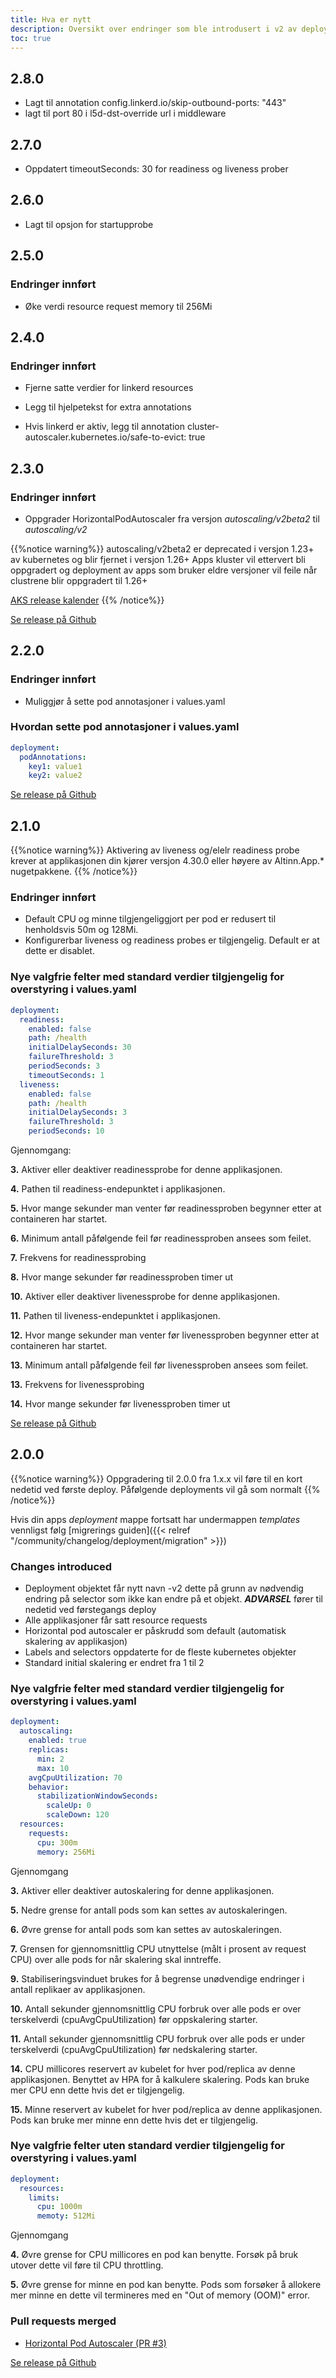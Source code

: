 ```yaml
---
title: Hva er nytt
description: Oversikt over endringer som ble introdusert i v2 av deployment.
toc: true
---
```


## 2.8.0

* Lagt til annotation config.linkerd.io/skip-outbound-ports: "443"
* lagt til port 80 i l5d-dst-override url i middleware

## 2.7.0

* Oppdatert timeoutSeconds: 30 for readiness og liveness prober

## 2.6.0

* Lagt til opsjon for startupprobe

## 2.5.0

### Endringer innført

* Øke verdi resource request memory til 256Mi

## 2.4.0

### Endringer innført

* Fjerne satte verdier for linkerd resources

* Legg til hjelpetekst for extra annotations

* Hvis linkerd er aktiv, legg til annotation cluster-autoscaler.kubernetes.io/safe-to-evict: true

## 2.3.0

### Endringer innført

* Oppgrader HorizontalPodAutoscaler fra versjon _autoscaling/v2beta2_ til _autoscaling/v2_

{{%notice warning%}}
autoscaling/v2beta2 er deprecated i versjon 1.23+ av kubernetes og blir fjernet i versjon 1.26+
Apps kluster vil ettervert bli oppgradert og deployment av apps som bruker eldre versjoner vil feile når clustrene blir oppgradert til 1.26+

[AKS release kalender](https://docs.microsoft.com/en-us/azure/aks/supported-kubernetes-versions?tabs=azure-cli#aks-kubernetes-release-calendar)
{{% /notice%}}


[Se release på Github](https://github.com/Altinn/altinn-studio-charts/releases/tag/deployment-2.3.0)

## 2.2.0

### Endringer innført

* Muliggjør å sette pod annotasjoner i values.yaml
 

### Hvordan sette pod annotasjoner i values.yaml

```yaml
deployment:
  podAnnotations:
    key1: value1
    key2: value2
```

[Se release på Github](https://github.com/Altinn/altinn-studio-charts/releases/tag/deployment-2.2.0)

## 2.1.0

{{%notice warning%}}
Aktivering av liveness og/elelr readiness probe krever at applikasjonen din kjører 
versjon 4.30.0 eller høyere av Altinn.App.* nugetpakkene.
{{% /notice%}}

### Endringer innført

* Default CPU og minne tilgjengeliggjort per pod er redusert til henholdsvis 50m og 128Mi.
* Konfigurerbar liveness og readiness probes er tilgjengelig. Default er at dette er disablet.
 

### Nye valgfrie felter med standard verdier tilgjengelig for overstyring i values.yaml

```yaml {linenos=table}
deployment:
  readiness:
    enabled: false
    path: /health
    initialDelaySeconds: 30
    failureThreshold: 3
    periodSeconds: 3
    timeoutSeconds: 1
  liveness:
    enabled: false
    path: /health
    initialDelaySeconds: 3
    failureThreshold: 3
    periodSeconds: 10
```

Gjennomgang: 

__3.__ Aktiver eller deaktiver readinessprobe for denne applikasjonen.

__4.__ Pathen til readiness-endepunktet i applikasjonen.

__5.__ Hvor mange sekunder man venter før readinessproben begynner etter at containeren har startet.

__6.__ Minimum antall påfølgende feil før readinessproben ansees som feilet.

__7.__ Frekvens for readinessprobing

__8.__ Hvor mange sekunder før readinessproben timer ut

__10.__ Aktiver eller deaktiver livenessprobe for denne applikasjonen.

__11.__ Pathen til liveness-endepunktet i applikasjonen.

__12.__ Hvor mange sekunder man venter før livenessproben begynner etter at containeren har startet.

__13.__ Minimum antall påfølgende feil før livenessproben ansees som feilet.

__13.__ Frekvens for livenessprobing

__14.__ Hvor mange sekunder før livenessproben timer ut

[Se release på Github](https://github.com/Altinn/altinn-studio-charts/releases/tag/deployment-2.1.0)

## 2.0.0

{{%notice warning%}}
Oppgradering til 2.0.0 fra 1.x.x vil føre til en kort nedetid ved første deploy. Påfølgende deployments vil gå som normalt
{{% /notice%}}

Hvis din apps _deployment_ mappe fortsatt har undermappen _templates_ vennligst følg [migrerings guiden]({{< relref "/community/changelog/deployment/migration" >}})

### Changes introduced

* Deployment objektet får nytt navn <gammelt-navn>-v2 dette på grunn av nødvendig endring på selector som ikke kan endre på et objekt. ***ADVARSEL*** fører til nedetid ved førstegangs deploy
* Alle applikasjoner får satt resource requests
* Horizontal pod autoscaler er påskrudd som default (automatisk skalering av applikasjon)
* Labels and selectors oppdaterte for de fleste kubernetes objekter
* Standard initial skalering er endret fra 1 til 2

### Nye valgfrie felter med standard verdier tilgjengelig for overstyring i values.yaml
```yaml {linenos=table}
deployment:
  autoscaling:
    enabled: true
    replicas:
      min: 2
      max: 10
    avgCpuUtilization: 70
    behavior:
      stabilizationWindowSeconds:
        scaleUp: 0
        scaleDown: 120
  resources:
    requests:
      cpu: 300m
      memory: 256Mi
```

Gjennomgang

__3.__ Aktiver eller deaktiver autoskalering for denne applikasjonen.

__5.__ Nedre grense for antall pods som kan settes av autoskaleringen.

__6.__ Øvre grense for antall pods som kan settes av autoskaleringen.

__7.__ Grensen for gjennomsnittlig CPU utnyttelse (målt i prosent av request CPU) over alle pods for når skalering skal inntreffe.

__9.__ Stabiliseringsvinduet brukes for å begrense unødvendige endringer i antall replikaer av applikasjonen.

__10.__ Antall sekunder gjennomsnittlig CPU forbruk over alle pods er over terskelverdi (cpuAvgCpuUtilization) før oppskalering starter.

__11.__ Antall sekunder gjennomsnittlig CPU forbruk over alle pods er under terskelverdi (cpuAvgCpuUtilization) før nedskalering starter.

__14.__ CPU millicores reservert av kubelet for hver pod/replica av denne applikasjonen. Benyttet av HPA for å kalkulere skalering. Pods kan bruke mer CPU enn dette hvis det er tilgjengelig.

__15.__ Minne reservert av kubelet for hver pod/replica av denne applikasjonen. Pods kan bruke mer minne enn dette hvis det er tilgjengelig.


### Nye valgfrie felter uten standard verdier tilgjengelig for overstyring i values.yaml
```yaml {linenos=table}
deployment:
  resources:
    limits:
      cpu: 1000m
      memoty: 512Mi
```

Gjennomgang

__4.__ Øvre grense for CPU millicores en pod kan benytte. Forsøk på bruk utover dette vil føre til CPU throttling.

__5.__ Øvre grense for minne en pod kan benytte. Pods som forsøker å allokere mer minne en dette vil termineres med en "Out of memory (OOM)" error.

### Pull requests merged

* [Horizontal Pod Autoscaler (PR #3)](https://github.com/Altinn/altinn-studio-charts/pull/3)

[Se release på Github](https://github.com/Altinn/altinn-studio-charts/releases/tag/deployment-2.3.0)
